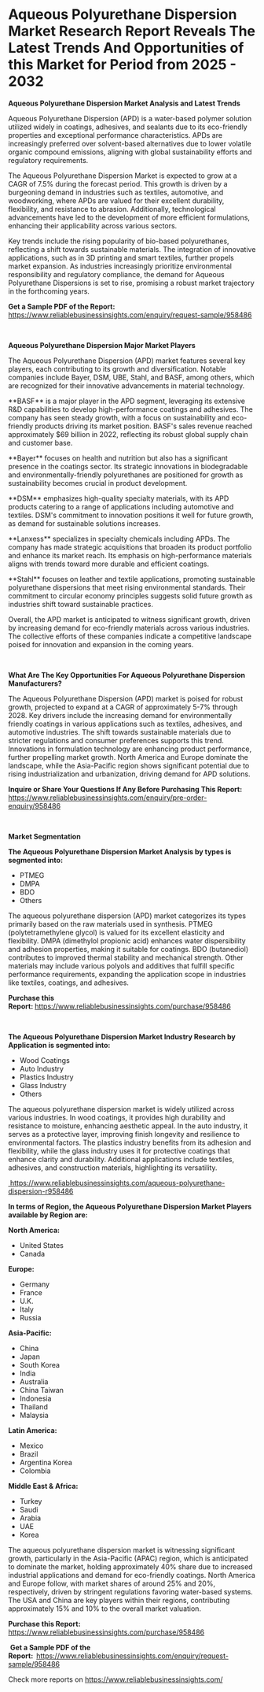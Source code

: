 <p><h1>Aqueous Polyurethane Dispersion Market Research Report Reveals The Latest Trends And Opportunities of this Market for Period from 2025 - 2032</h1></p><p><strong>Aqueous Polyurethane Dispersion Market Analysis and Latest Trends</strong></p>
<p><p>Aqueous Polyurethane Dispersion (APD) is a water-based polymer solution utilized widely in coatings, adhesives, and sealants due to its eco-friendly properties and exceptional performance characteristics. APDs are increasingly preferred over solvent-based alternatives due to lower volatile organic compound emissions, aligning with global sustainability efforts and regulatory requirements. </p><p>The Aqueous Polyurethane Dispersion Market is expected to grow at a CAGR of 7.5% during the forecast period. This growth is driven by a burgeoning demand in industries such as textiles, automotive, and woodworking, where APDs are valued for their excellent durability, flexibility, and resistance to abrasion. Additionally, technological advancements have led to the development of more efficient formulations, enhancing their applicability across various sectors.</p><p>Key trends include the rising popularity of bio-based polyurethanes, reflecting a shift towards sustainable materials. The integration of innovative applications, such as in 3D printing and smart textiles, further propels market expansion. As industries increasingly prioritize environmental responsibility and regulatory compliance, the demand for Aqueous Polyurethane Dispersions is set to rise, promising a robust market trajectory in the forthcoming years.</p></p>
<p><strong>Get a Sample PDF of the Report:&nbsp;</strong> <a href="https://www.reliablebusinessinsights.com/enquiry/request-sample/958486?utm_campaign=2139&utm_medium=2&utm_source=Github&utm_content=ia&utm_term=30012025&utm_id=aqueous-polyurethane-dispersion">https://www.reliablebusinessinsights.com/enquiry/request-sample/958486</a></p>
<p>&nbsp;</p>
<p><strong>Aqueous Polyurethane Dispersion Major Market Players</strong></p>
<p><p>The Aqueous Polyurethane Dispersion (APD) market features several key players, each contributing to its growth and diversification. Notable companies include Bayer, DSM, UBE, Stahl, and BASF, among others, which are recognized for their innovative advancements in material technology.</p><p>**BASF** is a major player in the APD segment, leveraging its extensive R&D capabilities to develop high-performance coatings and adhesives. The company has seen steady growth, with a focus on sustainability and eco-friendly products driving its market position. BASF's sales revenue reached approximately $69 billion in 2022, reflecting its robust global supply chain and customer base.</p><p>**Bayer** focuses on health and nutrition but also has a significant presence in the coatings sector. Its strategic innovations in biodegradable and environmentally-friendly polyurethanes are positioned for growth as sustainability becomes crucial in product development.</p><p>**DSM** emphasizes high-quality specialty materials, with its APD products catering to a range of applications including automotive and textiles. DSM's commitment to innovation positions it well for future growth, as demand for sustainable solutions increases.</p><p>**Lanxess** specializes in specialty chemicals including APDs. The company has made strategic acquisitions that broaden its product portfolio and enhance its market reach. Its emphasis on high-performance materials aligns with trends toward more durable and efficient coatings.</p><p>**Stahl** focuses on leather and textile applications, promoting sustainable polyurethane dispersions that meet rising environmental standards. Their commitment to circular economy principles suggests solid future growth as industries shift toward sustainable practices.</p><p>Overall, the APD market is anticipated to witness significant growth, driven by increasing demand for eco-friendly materials across various industries. The collective efforts of these companies indicate a competitive landscape poised for innovation and expansion in the coming years.</p></p>
<p>&nbsp;</p>
<p><strong>What Are The Key Opportunities For Aqueous Polyurethane Dispersion Manufacturers?</strong></p>
<p><p>The Aqueous Polyurethane Dispersion (APD) market is poised for robust growth, projected to expand at a CAGR of approximately 5-7% through 2028. Key drivers include the increasing demand for environmentally friendly coatings in various applications such as textiles, adhesives, and automotive industries. The shift towards sustainable materials due to stricter regulations and consumer preferences supports this trend. Innovations in formulation technology are enhancing product performance, further propelling market growth. North America and Europe dominate the landscape, while the Asia-Pacific region shows significant potential due to rising industrialization and urbanization, driving demand for APD solutions.</p></p>
<p><strong>Inquire or Share Your Questions If Any Before Purchasing This Report:</strong> <a href="https://www.reliablebusinessinsights.com/enquiry/pre-order-enquiry/958486?utm_campaign=2139&utm_medium=2&utm_source=Github&utm_content=ia&utm_term=30012025&utm_id=aqueous-polyurethane-dispersion">https://www.reliablebusinessinsights.com/enquiry/pre-order-enquiry/958486</a></p>
<p>&nbsp;</p>
<p><strong>Market Segmentation</strong></p>
<p><strong>The Aqueous Polyurethane Dispersion Market Analysis by types is segmented into:</strong></p>
<p><ul><li>PTMEG</li><li>DMPA</li><li>BDO</li><li>Others</li></ul></p>
<p><p>The aqueous polyurethane dispersion (APD) market categorizes its types primarily based on the raw materials used in synthesis. PTMEG (polytetramethylene glycol) is valued for its excellent elasticity and flexibility. DMPA (dimethylol propionic acid) enhances water dispersibility and adhesion properties, making it suitable for coatings. BDO (butanediol) contributes to improved thermal stability and mechanical strength. Other materials may include various polyols and additives that fulfill specific performance requirements, expanding the application scope in industries like textiles, coatings, and adhesives.</p></p>
<p><strong>Purchase this Report:&nbsp;</strong><a href="https://www.reliablebusinessinsights.com/purchase/958486?utm_campaign=2139&utm_medium=2&utm_source=Github&utm_content=ia&utm_term=30012025&utm_id=aqueous-polyurethane-dispersion">https://www.reliablebusinessinsights.com/purchase/958486</a></p>
<p>&nbsp;</p>
<p><strong>The Aqueous Polyurethane Dispersion Market Industry Research by Application is segmented into:</strong></p>
<p><ul><li>Wood Coatings</li><li>Auto Industry</li><li>Plastics Industry</li><li>Glass Industry</li><li>Others</li></ul></p>
<p><p>The aqueous polyurethane dispersion market is widely utilized across various industries. In wood coatings, it provides high durability and resistance to moisture, enhancing aesthetic appeal. In the auto industry, it serves as a protective layer, improving finish longevity and resilience to environmental factors. The plastics industry benefits from its adhesion and flexibility, while the glass industry uses it for protective coatings that enhance clarity and durability. Additional applications include textiles, adhesives, and construction materials, highlighting its versatility.</p></p>
<p><a href="https://www.reliablebusinessinsights.com/aqueous-polyurethane-dispersion-r958486?utm_campaign=2139&utm_medium=2&utm_source=Github&utm_content=ia&utm_term=30012025&utm_id=aqueous-polyurethane-dispersion">&nbsp;https://www.reliablebusinessinsights.com/aqueous-polyurethane-dispersion-r958486</a></p>
<p><strong>In terms of Region, the Aqueous Polyurethane Dispersion Market Players available by Region are:</strong></p>
<p>
    <p> <strong> North America: </strong>
        <ul>
            <li>United States</li>
            <li>Canada</li>
        </ul>
        </p> 
    <p> <strong> Europe: </strong>
        <ul>
            <li>Germany</li>
            <li>France</li>
            <li>U.K.</li>
            <li>Italy</li>
            <li>Russia</li>
        </ul>
        </p> 
    <p> <strong> Asia-Pacific: </strong>
        <ul>
            <li>China</li>
            <li>Japan</li>
            <li>South Korea</li>
            <li>India</li>
            <li>Australia</li>
            <li>China Taiwan</li>
            <li>Indonesia</li>
            <li>Thailand</li>
            <li>Malaysia</li>
        </ul>
        </p> 
    <p> <strong> Latin America: </strong>
        <ul>
            <li>Mexico</li>
            <li>Brazil</li>
            <li>Argentina Korea</li>
            <li>Colombia</li>
        </ul>
        </p> 
    <p> <strong> Middle East & Africa: </strong>
        <ul>
            <li>Turkey</li>
            <li>Saudi</li>
            <li>Arabia</li>
            <li>UAE</li>
            <li>Korea</li>
        </ul>
    </p>
    </p>
<p><p>The aqueous polyurethane dispersion market is witnessing significant growth, particularly in the Asia-Pacific (APAC) region, which is anticipated to dominate the market, holding approximately 40% share due to increased industrial applications and demand for eco-friendly coatings. North America and Europe follow, with market shares of around 25% and 20%, respectively, driven by stringent regulations favoring water-based systems. The USA and China are key players within their regions, contributing approximately 15% and 10% to the overall market valuation.</p></p>
<p><strong>Purchase this Report: </strong><a href="https://www.reliablebusinessinsights.com/purchase/958486?utm_campaign=2139&utm_medium=2&utm_source=Github&utm_content=ia&utm_term=30012025&utm_id=aqueous-polyurethane-dispersion">https://www.reliablebusinessinsights.com/purchase/958486</a></p>
<p>&nbsp;<strong>Get a Sample PDF of the Report:&nbsp;&nbsp;</strong><a href="https://www.reliablebusinessinsights.com/enquiry/request-sample/958486?utm_campaign=2139&utm_medium=2&utm_source=Github&utm_content=ia&utm_term=30012025&utm_id=aqueous-polyurethane-dispersion">https://www.reliablebusinessinsights.com/enquiry/request-sample/958486</a></p>
<p><strong></strong></p>
<p>Check more reports on <a href="https://www.reliablebusinessinsights.com/?utm_campaign=2139&utm_medium=2&utm_source=Github&utm_content=ia&utm_term=30012025&utm_id=aqueous-polyurethane-dispersion">https://www.reliablebusinessinsights.com/</a></p>